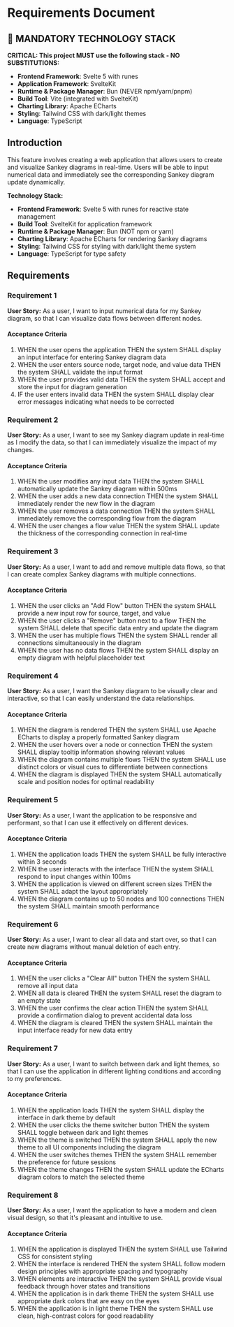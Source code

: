 # Requirements Document

## 🚨 MANDATORY TECHNOLOGY STACK

**CRITICAL: This project MUST use the following stack - NO SUBSTITUTIONS:**

-   **Frontend Framework**: Svelte 5 with runes
-   **Application Framework**: SvelteKit
-   **Runtime & Package Manager**: Bun (NEVER npm/yarn/pnpm)
-   **Build Tool**: Vite (integrated with SvelteKit)
-   **Charting Library**: Apache ECharts
-   **Styling**: Tailwind CSS with dark/light themes
-   **Language**: TypeScript

## Introduction

This feature involves creating a web application that allows users to create and visualize Sankey diagrams in real-time. Users will be able to input numerical data and immediately see the corresponding Sankey diagram update dynamically.

**Technology Stack:**

-   **Frontend Framework**: Svelte 5 with runes for reactive state management
-   **Build Tool**: SvelteKit for application framework
-   **Runtime & Package Manager**: Bun (NOT npm or yarn)
-   **Charting Library**: Apache ECharts for rendering Sankey diagrams
-   **Styling**: Tailwind CSS for styling with dark/light theme system
-   **Language**: TypeScript for type safety

## Requirements

### Requirement 1

**User Story:** As a user, I want to input numerical data for my Sankey diagram, so that I can visualize data flows between different nodes.

#### Acceptance Criteria

1. WHEN the user opens the application THEN the system SHALL display an input interface for entering Sankey diagram data
2. WHEN the user enters source node, target node, and value data THEN the system SHALL validate the input format
3. WHEN the user provides valid data THEN the system SHALL accept and store the input for diagram generation
4. IF the user enters invalid data THEN the system SHALL display clear error messages indicating what needs to be corrected

### Requirement 2

**User Story:** As a user, I want to see my Sankey diagram update in real-time as I modify the data, so that I can immediately visualize the impact of my changes.

#### Acceptance Criteria

1. WHEN the user modifies any input data THEN the system SHALL automatically update the Sankey diagram within 500ms
2. WHEN the user adds a new data connection THEN the system SHALL immediately render the new flow in the diagram
3. WHEN the user removes a data connection THEN the system SHALL immediately remove the corresponding flow from the diagram
4. WHEN the user changes a flow value THEN the system SHALL update the thickness of the corresponding connection in real-time

### Requirement 3

**User Story:** As a user, I want to add and remove multiple data flows, so that I can create complex Sankey diagrams with multiple connections.

#### Acceptance Criteria

1. WHEN the user clicks an "Add Flow" button THEN the system SHALL provide a new input row for source, target, and value
2. WHEN the user clicks a "Remove" button next to a flow THEN the system SHALL delete that specific data entry and update the diagram
3. WHEN the user has multiple flows THEN the system SHALL render all connections simultaneously in the diagram
4. WHEN the user has no data flows THEN the system SHALL display an empty diagram with helpful placeholder text

### Requirement 4

**User Story:** As a user, I want the Sankey diagram to be visually clear and interactive, so that I can easily understand the data relationships.

#### Acceptance Criteria

1. WHEN the diagram is rendered THEN the system SHALL use Apache ECharts to display a properly formatted Sankey diagram
2. WHEN the user hovers over a node or connection THEN the system SHALL display tooltip information showing relevant values
3. WHEN the diagram contains multiple flows THEN the system SHALL use distinct colors or visual cues to differentiate between connections
4. WHEN the diagram is displayed THEN the system SHALL automatically scale and position nodes for optimal readability

### Requirement 5

**User Story:** As a user, I want the application to be responsive and performant, so that I can use it effectively on different devices.

#### Acceptance Criteria

1. WHEN the application loads THEN the system SHALL be fully interactive within 3 seconds
2. WHEN the user interacts with the interface THEN the system SHALL respond to input changes within 100ms
3. WHEN the application is viewed on different screen sizes THEN the system SHALL adapt the layout appropriately
4. WHEN the diagram contains up to 50 nodes and 100 connections THEN the system SHALL maintain smooth performance

### Requirement 6

**User Story:** As a user, I want to clear all data and start over, so that I can create new diagrams without manual deletion of each entry.

#### Acceptance Criteria

1. WHEN the user clicks a "Clear All" button THEN the system SHALL remove all input data
2. WHEN all data is cleared THEN the system SHALL reset the diagram to an empty state
3. WHEN the user confirms the clear action THEN the system SHALL provide a confirmation dialog to prevent accidental data loss
4. WHEN the diagram is cleared THEN the system SHALL maintain the input interface ready for new data entry

### Requirement 7

**User Story:** As a user, I want to switch between dark and light themes, so that I can use the application in different lighting conditions and according to my preferences.

#### Acceptance Criteria

1. WHEN the application loads THEN the system SHALL display the interface in dark theme by default
2. WHEN the user clicks the theme switcher button THEN the system SHALL toggle between dark and light themes
3. WHEN the theme is switched THEN the system SHALL apply the new theme to all UI components including the diagram
4. WHEN the user switches themes THEN the system SHALL remember the preference for future sessions
5. WHEN the theme changes THEN the system SHALL update the ECharts diagram colors to match the selected theme

### Requirement 8

**User Story:** As a user, I want the application to have a modern and clean visual design, so that it's pleasant and intuitive to use.

#### Acceptance Criteria

1. WHEN the application is displayed THEN the system SHALL use Tailwind CSS for consistent styling
2. WHEN the interface is rendered THEN the system SHALL follow modern design principles with appropriate spacing and typography
3. WHEN elements are interactive THEN the system SHALL provide visual feedback through hover states and transitions
4. WHEN the application is in dark theme THEN the system SHALL use appropriate dark colors that are easy on the eyes
5. WHEN the application is in light theme THEN the system SHALL use clean, high-contrast colors for good readability
